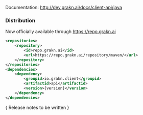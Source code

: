 Documentation: http://dev.grakn.ai/docs/client-api/java

### Distribution

Now officially available through https://repo.grakn.ai
```xml
<repositories>
    <repository>
        <id>repo.grakn.ai</id>
        <url>https://repo.grakn.ai/repository/maven/</url>
    </repository>
</repositories>
<dependencies>
    <dependency>
        <groupid>io.grakn.client</groupid>
        <artifactid>api</artifactid>
        <version>{version}</version>
    </dependency>
</dependencies>
```

{ Release notes to be written }
